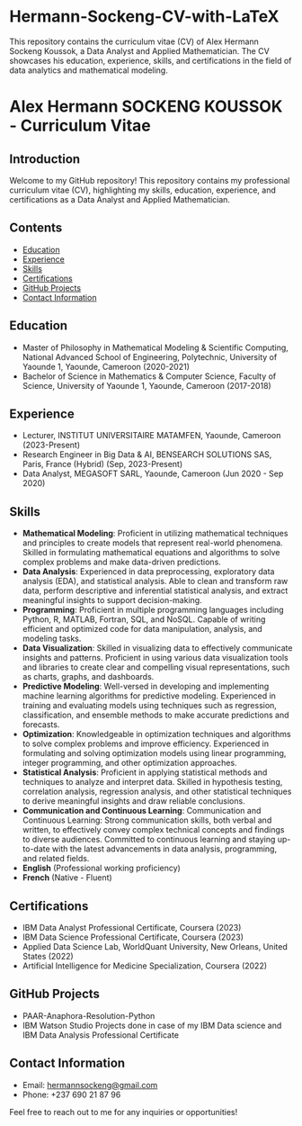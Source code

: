 # Hermann-Sockeng-CV-with-LaTeX
This repository contains the curriculum vitae (CV) of Alex Hermann Sockeng Koussok, a Data Analyst and Applied Mathematician. The CV showcases his education, experience, skills, and certifications in the field of data analytics and mathematical modeling.

# Alex Hermann SOCKENG KOUSSOK - Curriculum Vitae

## Introduction
Welcome to my GitHub repository! This repository contains my professional curriculum vitae (CV), highlighting my skills, education, experience, and certifications as a Data Analyst and Applied Mathematician.

## Contents
- [Education](#education)
- [Experience](#experience)
- [Skills](#skills)
- [Certifications](#certifications)
- [GitHub Projects](#github-projects)
- [Contact Information](#contact-information)

## Education
- Master of Philosophy in Mathematical Modeling & Scientific Computing, National Advanced School of Engineering, Polytechnic, University of Yaounde 1, Yaounde, Cameroon (2020-2021)
- Bachelor of Science in Mathematics & Computer Science, Faculty of Science, University of Yaounde 1, Yaounde, Cameroon (2017-2018)

## Experience
- Lecturer, INSTITUT UNIVERSITAIRE MATAMFEN, Yaounde, Cameroon (2023-Present)
- Research Engineer in Big Data & AI, BENSEARCH SOLUTIONS SAS, Paris, France (Hybrid) (Sep, 2023-Present)
- Data Analyst, MEGASOFT SARL, Yaounde, Cameroon (Jun 2020 - Sep 2020)

## Skills
- **Mathematical Modeling**: Proficient in utilizing mathematical techniques and principles to create models that represent real-world phenomena. Skilled in formulating mathematical equations and algorithms to solve complex problems and make data-driven predictions.
- **Data Analysis**: Experienced in data preprocessing, exploratory data analysis (EDA), and statistical analysis. Able to clean and transform raw data, perform descriptive and inferential statistical analysis, and extract meaningful insights to support decision-making.
- **Programming**: Proficient in multiple programming languages including Python, R, MATLAB, Fortran, SQL, and NoSQL. Capable of writing efficient and optimized code for data manipulation, analysis, and modeling tasks.
- **Data Visualization**: Skilled in visualizing data to effectively communicate insights and patterns. Proficient in using various data visualization tools and libraries to create clear and compelling visual representations, such as charts, graphs, and dashboards.
- **Predictive Modeling**: Well-versed in developing and implementing machine learning algorithms for predictive modeling. Experienced in training and evaluating models using techniques such as regression, classification, and ensemble methods to make accurate predictions and forecasts.
- **Optimization**: Knowledgeable in optimization techniques and algorithms to solve complex problems and improve efficiency. Experienced in formulating and solving optimization models using linear programming, integer programming, and other optimization approaches.
- **Statistical Analysis**: Proficient in applying statistical methods and techniques to analyze and interpret data. Skilled in hypothesis testing, correlation analysis, regression analysis, and other statistical techniques to derive meaningful insights and draw reliable conclusions.
- **Communication and Continuous Learning**: Communication and Continuous Learning: Strong communication skills, both verbal and written, to effectively convey complex technical concepts and findings to diverse audiences. Committed to continuous learning and staying up-to-date with the latest advancements in data analysis, programming, and related fields.
- **English** (Professional working proficiency)
- **French** (Native - Fluent)
  
## Certifications
- IBM Data Analyst Professional Certificate, Coursera (2023)
- IBM Data Science Professional Certificate, Coursera (2023)
- Applied Data Science Lab, WorldQuant University, New Orleans, United States (2022)
- Artificial Intelligence for Medicine Specialization, Coursera (2022)

## GitHub Projects
- PAAR-Anaphora-Resolution-Python
- IBM Watson Studio Projects done in case of my IBM Data science and IBM Data Analysis Professional Certificate
  
## Contact Information
- Email: hermannsockeng@gmail.com
- Phone: +237 690 21 87 96

Feel free to reach out to me for any inquiries or opportunities!
